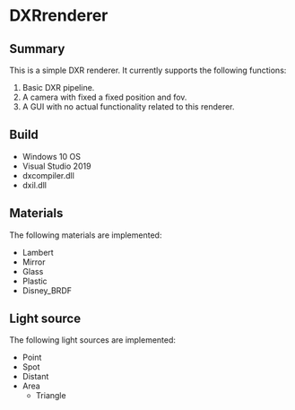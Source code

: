 # DXRrenderer
## Summary
This is a simple DXR renderer. It currently supports the following functions:
  1. Basic DXR pipeline.
  2. A camera with fixed a fixed position and fov.
  3. A GUI with no actual functionality related to this renderer.
 
## Build
  * Windows 10 OS
  * Visual Studio 2019
  * dxcompiler.dll
  * dxil.dll

## Materials
The following materials are implemented:
  * Lambert  
  * Mirror
  * Glass
  * Plastic
  * Disney_BRDF

## Light source
The following light sources are implemented:
  * Point   
  * Spot
  * Distant   
  * Area
	*	Triangle      


